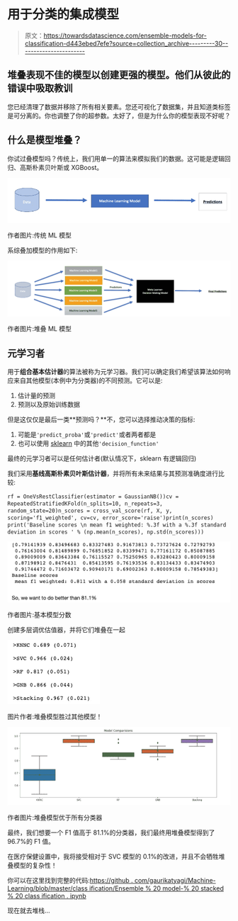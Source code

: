 # 用于分类的集成模型

> 原文：<https://towardsdatascience.com/ensemble-models-for-classification-d443ebed7efe?source=collection_archive---------30----------------------->

## 堆叠表现不佳的模型以创建更强的模型。他们从彼此的错误中吸取教训

您已经清理了数据并移除了所有相关要素。您还可视化了数据集，并且知道类标签是可分离的。你也调整了你的超参数。太好了，但是为什么你的模型表现不好呢？

## 什么是模型堆叠？

你试过叠模型吗？传统上，我们用单一的算法来模拟我们的数据。这可能是逻辑回归、高斯朴素贝叶斯或 XGBoost。

![](img/79c376e63329466082de6eea165cfdce.png)

作者图片:传统 ML 模型

系综叠加模型的作用如下:

![](img/5c58e7404bc613fe23a952247d065466.png)

作者图片:堆叠 ML 模型

## 元学习者

用于**组合基本估计器**的算法被称为元学习器。我们可以确定我们希望该算法如何响应来自其他模型(本例中为分类器)的不同预测。它可以是:

1.  估计量的预测
2.  预测以及原始训练数据

但是这仅仅是最后一类**预测吗？**不，您可以选择推动决策的指标:

1.  可能是`'predict_proba'`或`'predict'`或者两者都是
2.  也可以使用 [sklearn](https://scikit-learn.org/stable/modules/generated/sklearn.ensemble.StackingClassifier.html#sklearn.ensemble.StackingClassifier.decision_function) 中的其他`'decision_function'`

最终的元学习者可以是任何估计者(默认情况下，sklearn 有逻辑回归)

我们采用**基线高斯朴素贝叶斯估计器**，并将所有未来结果与其预测准确度进行比较:

```
rf = OneVsRestClassifier(estimator = GaussianNB())cv = RepeatedStratifiedKFold(n_splits=10, n_repeats=3, random_state=20)n_scores = cross_val_score(rf, X, y, scoring='f1_weighted', cv=cv, error_score='raise')print(n_scores)
print('Baseline scores \n mean f1 weighted: %.3f with a %.3f standard deviation in scores ' % (np.mean(n_scores), np.std(n_scores)))
```

![](img/d6c72a7a288b80f1d4018421deda79f6.png)

作者图片:基本模型分数

创建多层调优估值器，并将它们堆叠在一起

![](img/92cd5a9413ba2739bd27cb78c33a1bdb.png)

图片作者:堆叠模型胜过其他模型！

![](img/cee3d23af382efba53aa424f3f5ad9ee.png)

作者图片:堆叠模型优于所有分类器

最终，我们想要一个 F1 值高于 81.1%的分类器，我们最终用堆叠模型得到了 96.7%的 F1 值。

在医疗保健设置中，我将接受相对于 SVC 模型的 0.1%的改进，并且不会牺牲堆叠模型的复杂性！

你可以在这里找到完整的代码:[https://github . com/gaurikatyagi/Machine-Learning/blob/master/class ification/Ensemble % 20 model-% 20 stacked % 20 class ification . ipynb](https://github.com/gaurikatyagi/Machine-Learning/blob/master/Classification/Ensemble%20Model-%20Stacked%20Classification.ipynb)

现在就去堆栈…